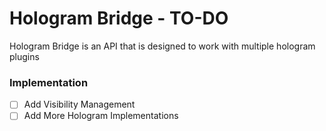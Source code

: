# Hologram Bridge - TO-DO
Hologram Bridge is an API that is designed to work with multiple hologram plugins

### Implementation
- [ ] Add Visibility Management
- [ ] Add More Hologram Implementations
